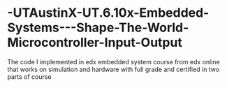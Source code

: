 # -UTAustinX-UT.6.10x-Embedded-Systems---Shape-The-World-Microcontroller-Input-Output
The code I implemented in edx embedded system course from edx online that works on simulation and hardware with full grade and certified in two parts of course
